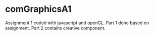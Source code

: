 # comGraphicsA1

Assignment 1 coded with javascript and openGL. Part 1 done based on assignment. Part 2 contains creative component.
